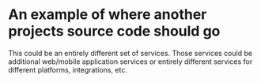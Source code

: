 # An example of where another projects source code should go

This could be an entirely different set of services. Those services could be additional web/mobile application services or entirely different services for different platforms, integrations, etc.